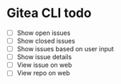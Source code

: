 # Gitea CLI todo

- [ ] Show open issues
- [ ] Show closed issues
- [ ] Show issues based on user input
- [ ] Show issue details
- [ ] View issue on web
- [ ] View repo on web

